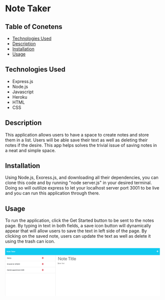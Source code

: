 # Note Taker

## Table of Conetens

- [Technologies Used](#technologies-used)
- [Description](#description)
- [Installation](#installation)
- [Usage](#usage)


## Technologies Used
<ul>
<li>Express.js</li>
<li>Node.js</li>
<li>Javascript</li>
<li>Heroku</li>
<li>HTML</li>
<li>CSS</li>
</ul>

## Description
This application allows users to have a space to create notes and store them in a list. Users will be able save their text as well as deleting their notes if the desire. This app helps solves the trivial issue of saving notes in a neat and simple space.

## Installation
Using Node.js, Exoress.js, and downloading all their dependencies, you can clone this code and by running "node server.js" in your desired terminal. Doing so will outilize express to let your localhost server port 3001 to be live and you can run this application through there. 


## Usage
To run the application, click the Get Started button to be sent to the notes page. By typing in text in both fields, a save icon button will dynamically appear that will allow users to save the text in left side of the page. By clicking on the saved note, users can update the text as well as delete it using the trash can icon.

![Alt text](./public/assets/css/Screenshot%202023-03-15%20at%2012.23.10%20PM.png)